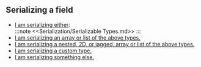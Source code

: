 ## Serializing a field
- [I am serializing either](Simple%20Types.md):  
:::note
<<Serialization/Serializable Types.md>>
:::
- [I am serializing an array or list of the above types.](Simple%20Types%20in%20Simple%20Collections.md)
- [I am serializing a nested, 2D, or jagged, array or list of the above types.](Nested%20Collections.md)
- [I am serializing a custom type.](Custom%20Types.md)
- [I am serializing something else.](Other.md)